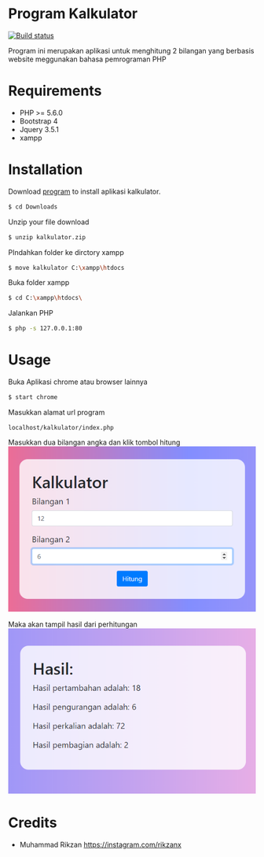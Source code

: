 Program Kalkulator 
=======================

[![Build status](https://api.travis-ci.org/freeman-lab/pixel-grid.svg?branch=master&status=passing)](https://github.com/rikzanx/kalkulator.git)


Program ini merupakan aplikasi untuk menghitung 2 bilangan yang berbasis website meggunakan bahasa pemrograman PHP

Requirements
============

* PHP >= 5.6.0
* Bootstrap 4
* Jquery 3.5.1
* xampp

Installation
============
Download
[program](https://github.com/rikzanx/kalkulator/archive/master.zip) to install aplikasi kalkulator.
```bash
$ cd Downloads
```
Unzip your file download
```bash
$ unzip kalkulator.zip
```
PIndahkan folder ke dirctory xampp
```bash
$ move kalkulator C:\xampp\htdocs
```
Buka folder xampp
```bash
$ cd C:\xampp\htdocs\
```
Jalankan PHP
```bash
$ php -s 127.0.0.1:80
```

Usage
=====
Buka Aplikasi chrome atau browser lainnya
```bash
$ start chrome
```
Masukkan alamat url program
```
localhost/kalkulator/index.php
```
Masukkan dua bilangan angka dan klik tombol hitung
![result](https://github.com/rikzanx/kalkulator/blob/master/assets/image/usage-1.png?raw=true)

Maka akan tampil hasil dari perhitungan
![result](https://raw.githubusercontent.com/rikzanx/kalkulator/master/assets/image/usage-2.png)

Credits
=======

* Muhammad Rikzan https://instagram.com/rikzanx



